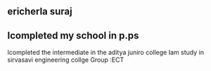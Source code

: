 ##  ericherla suraj
## Icompleted my school in p.ps
Icompleted the intermediate in the aditya juniro college
Iam study in sirvasavi engineering collge
Group :ECT 
![]()
